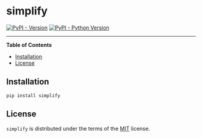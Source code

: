 # simplify

[![PyPI - Version](https://img.shields.io/pypi/v/simplify.svg)](https://pypi.org/project/simplify)
[![PyPI - Python Version](https://img.shields.io/pypi/pyversions/simplify.svg)](https://pypi.org/project/simplify)

-----

**Table of Contents**

- [Installation](#installation)
- [License](#license)

## Installation

```console
pip install simplify
```

## License

`simplify` is distributed under the terms of the [MIT](https://spdx.org/licenses/MIT.html) license.
